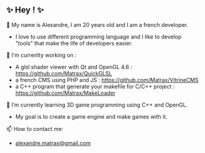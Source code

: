 ## ✨ Hey ! ✨

💬 My name is Alexandre, I am 20 years old and I am a french developer.
  - I love to use different programming language and I like to develop "tools" that make the life of developers easier.

🔭 I'm currenlty working on :
  - A glsl shader viewer with Qt and OpenGL 4.6 : https://github.com/Matrax/QuickGLSL
  - a french CMS using PHP and JS : https://github.com/Matrax/VitrineCMS
  - a C++ program that generate your makefile for C/C++ project : https://github.com/Matrax/MakeLoader

🌱 I’m currently learning 3D game programming using C++ and OpenGL.
  - My goal is to create a game engine and make games with it.

📫 How to contact me: 
  - alexandre.matrax@gmail.com
